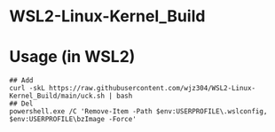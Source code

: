 # WSL2-Linux-Kernel_Build


# Usage  (in WSL2)
```shell
## Add
curl -skL https://raw.githubusercontent.com/wjz304/WSL2-Linux-Kernel_Build/main/uck.sh | bash
## Del
powershell.exe /C 'Remove-Item -Path $env:USERPROFILE\.wslconfig, $env:USERPROFILE\bzImage -Force'
```
